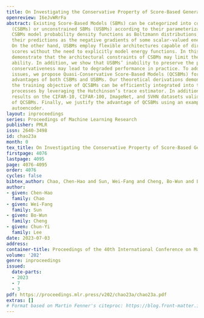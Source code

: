 ```yaml
---
title: On Investigating the Conservative Property of Score-Based Generative Models
openreview: I6eJvWRrFa
abstract: Existing Score-Based Models (SBMs) can be categorized into constrained SBMs
  (CSBMs) or unconstrained SBMs (USBMs) according to their parameterization approaches.
  CSBMs model probability density functions as Boltzmann distributions, and assign
  their predictions as the negative gradients of some scalar-valued energy functions.
  On the other hand, USBMs employ flexible architectures capable of directly estimating
  scores without the need to explicitly model energy functions. In this paper, we
  demonstrate that the architectural constraints of CSBMs may limit their modeling
  ability. In addition, we show that USBMs’ inability to preserve the property of
  conservativeness may lead to degraded performance in practice. To address the above
  issues, we propose Quasi-Conservative Score-Based Models (QCSBMs) for keeping the
  advantages of both CSBMs and USBMs. Our theoretical derivations demonstrate that
  the training objective of QCSBMs can be efficiently integrated into the training
  processes by leveraging the Hutchinson’s trace estimator. In addition, our experimental
  results on the CIFAR-10, CIFAR-100, ImageNet, and SVHN datasets validate the effectiveness
  of QCSBMs. Finally, we justify the advantage of QCSBMs using an example of a one-layered
  autoencoder.
layout: inproceedings
series: Proceedings of Machine Learning Research
publisher: PMLR
issn: 2640-3498
id: chao23a
month: 0
tex_title: On Investigating the Conservative Property of Score-Based Generative Models
firstpage: 4076
lastpage: 4095
page: 4076-4095
order: 4076
cycles: false
bibtex_author: Chao, Chen-Hao and Sun, Wei-Fang and Cheng, Bo-Wun and Lee, Chun-Yi
author:
- given: Chen-Hao
  family: Chao
- given: Wei-Fang
  family: Sun
- given: Bo-Wun
  family: Cheng
- given: Chun-Yi
  family: Lee
date: 2023-07-03
address: 
container-title: Proceedings of the 40th International Conference on Machine Learning
volume: '202'
genre: inproceedings
issued:
  date-parts:
  - 2023
  - 7
  - 3
pdf: https://proceedings.mlr.press/v202/chao23a/chao23a.pdf
extras: []
# Format based on Martin Fenner's citeproc: https://blog.front-matter.io/posts/citeproc-yaml-for-bibliographies/
---
```

